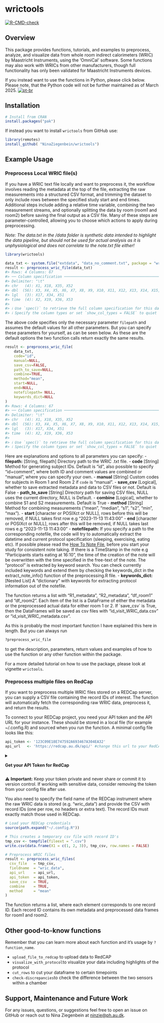 
<!-- README.md is generated from README.Rmd. Please edit that file -->

# wrictools

<!-- badges: start -->

[![R-CMD-check](https://github.com/NinaZiegenbein/wrictools/actions/workflows/R-CMD-check.yaml/badge.svg)](https://github.com/NinaZiegenbein/wrictools/actions/workflows/R-CMD-check.yaml)
<!-- badges: end -->

## Overview

This package provides functions, tutorials, and examples to preprocess,
analyze, and visualize data from whole room indirect calorimeters (WRIC)
by Maastricht Instruments, using the ‘OmniCal’ software. Some functions
may also work with WRICs from other manufacturers, though full
functionality has only been validated for Maastricht Instruments
devices.

If you instead want to use the functions in Python, please click below.
Please note, that the Python code will not be further maintained as of
March 2025.
[![pt-br](https://img.shields.io/badge/Python-yellow.svg)](https://github.com/hulmanlab/wrictools/blob/main/README.python.md)

## Installation

``` r
# Install from CRAN
install.packages("pak")
```

If instead you want to install `wrictools` from GitHub use:

``` r
library(remotes)
install_github( "NinaZiegenbein/wrictools")
```

## Example Usage

### Preprocess Local WRIC file(s)

If you have a WRIC text file locally and want to preprocess it, the
workflow involves reading the metadata at the top of the file,
extracting the raw measurements into a structured CSV format, and
trimming the dataset to only include rows between the specified study
start and end times. Additional steps include adding a relative time
variable, combining the two measurement streams, and optionally
splitting the data by room (room1 and room2) before saving the final
output as a CSV file. Many of these steps are parameter-controlled,
allowing you to choose which actions to apply during preprocessing.

*Note: The data.txt in the /data folder is synthetic data intended to
highlight the data pipeline, but should not be used for actual analysis
as it is unphysiological and does not correlate to the note.txt file
either!*

``` r
library(wrictools)

data_txt <- system.file("extdata", "data_no_comment.txt", package = "wrictools") # loading example data
result <- preprocess_wric_file(data_txt) 
#> Rows: 4 Columns: 67
#> ── Column specification ────────────────────────────────────────────────────────
#> Delimiter: "\t"
#> chr   (4): X1, X18, X35, X52
#> dbl  (56): X3, X4, X5, X6, X7, X8, X9, X10, X11, X12, X13, X14, X15, X16, X2...
#> lgl   (3): X17, X34, X51
#> time  (4): X2, X19, X36, X53
#> 
#> ℹ Use `spec()` to retrieve the full column specification for this data.
#> ℹ Specify the column types or set `show_col_types = FALSE` to quiet this message.
```

The above code specifies only the necessary parameter `filepath` and
assumes the default values for all other parameters. But you can specify
these parameters for yourself, as can be seen below. As these are the
default options the two function calls return exactly the same results.

``` r
result <- preprocess_wric_file(
    data_txt, 
    code="id", 
    manual=NULL, 
    save_csv=FALSE, 
    path_to_save=NULL, 
    combine=TRUE, 
    method="mean",
    start=NULL,
    end=NULL,
    notefilepath= NULL,
    keywords_dict=NULL
)
#> Rows: 4 Columns: 67
#> ── Column specification ────────────────────────────────────────────────────────
#> Delimiter: "\t"
#> chr   (4): X1, X18, X35, X52
#> dbl  (56): X3, X4, X5, X6, X7, X8, X9, X10, X11, X12, X13, X14, X15, X16, X2...
#> lgl   (3): X17, X34, X51
#> time  (4): X2, X19, X36, X53
#> 
#> ℹ Use `spec()` to retrieve the full column specification for this data.
#> ℹ Specify the column types or set `show_col_types = FALSE` to quiet this message.
```

Here are explanations and options to all parameters you can specify: -
**filepath:** \[String, filepath\] Directory path to the WRIC .txt
file. - **code** \[String\] Method for generating subject IDs. Default
is “id”, also possible to specify “id+comment”, where both ID and
comment values are combined or “manual”, where you can specify your
own. - **manual** \[String\] Custom codes for subjects in Room 1 and
Room 2 if `code` is “manual”. - **save_csv** \[Logical\], whether to
save extracted metadata and data to CSV files or not. Default is False -
**path_to_save** \[String\] Directory path for saving CSV files, NULL
uses the current directory, NULL is Default. - **combine** \[Logical\],
whether to combine S1 and S2 measurements. Default is True - **method**
\[String\] Method for combining measurements (“mean”, “median”, “s1”,
“s2”, “min”, “max”). - **start** \[character or POSIXct or NULL\], rows
before this will be removed, if NULL takes first row e.g “2023-11-13
11:43:00” - **end** \[character or POSIXct or NULL\], rows after this
will be removed, if NULL takes last rows e.g “2023-11-13 11:43:00” -
**notefilepath:** If you specify a path to the corresponding notefile,
the code will try to automatically extract the datetime and current
protocol specification (sleeping, exercising, eating etc). If possible
please read the [How To Note
File](https://github.com/hulmanlab/wrictools/blob/main/HowToNoteFile.pdf),
before you start your study for consistent note taking. If there is a
TimeStamp in the note e.g “Participants starts eating at 16:10”, the
time of the creation of the note will be overwritten with the time
specified in the free-text of the note. The “protocol” is extracted by
keyword search. You can check currently included keywords and extend
them by checking the keywords_dict in the extract_note_info() function
of the preprocessing.R file. - **keywords_dict:** \[Nested List\] A
“dictionary” with keywords for extracting protocol information out of
the notefile.

The function returns a list with “R1_metadata”, “R2_metadata”,
“df_room1” and “df_room2”. Each item of the list is a DataFrame of
either the metadata or the preprocessed actual data for either room 1 or
2. If ´save_csv\` is True, then the DataFrames will be saved as csv
files with “id_visit_WRIC_data.csv” or “id_visit_WRIC_metadata.csv”.

As this is probably the most important function I have explained this
here in length. But you can always run

``` r
?preprocess_wric_file
```

to get the description, parameters, return values and examples of how to
use the function or any other function within the package.

For a more detailed tutorial on how to use the package, please look at
vignette `wrictools`.

### Preprocess multiple files on RedCap

If you want to preprocess multiple WRIC files stored on a REDCap server,
you can supply a CSV file containing the record IDs of interest. The
function will automatically fetch the corresponding raw WRIC data,
preprocess it, and return the results.

To connect to your REDCap project, you need your API token and the API
URL for your instance. These should be stored in a local file (for
example ~/.config.R) and sourced when you run the function. A minimal
config file looks like this:

``` r
api_token <- '123C09E18E747592A693467A304EA32'
api_url   <- 'https://redcap.au.dk/api/' #change this url to your RedCAP url (e.g. 'https://redcap.wustl.edu/')
```

<details>

<summary>

<strong>Get your API Token for RedCap</strong>
</summary>

- Go to your project and click on **API** in the menu on the left-hand
  side.  
- If you cannot find the API option, adjust your rights under **User
  Rights** (or ask the project creator).  
- Request the generation of an API Token.  
- Once approved, you’ll find your Token in the same place.

</details>

⚠️ **Important:** Keep your token private and never share or commit it
to version control. If working with sensitive data, consider removing
the token from your config file after use.

You also need to specify the field name of the REDCap instrument where
the raw WRIC data is stored (e.g. “wric_data”) and provide the CSV with
record IDs (one per row, no headers or extra text). The record IDs must
exactly match those used in REDCap.

``` r
# Load your REDCap credentials
source(path.expand("~/.config.R"))

# This creates a temporary csv file with record ID's
tmp_csv <- tempfile(fileext = ".csv")
write.csv(data.frame(X1 = c(1, 2, 3)), tmp_csv, row.names = FALSE)

# Preprocess WRIC files
result <- preprocess_wric_files(
  csv_file   = tmp_csv,
  fieldname  = "wric_data",
  api_url    = api_url,
  api_token  = api_token,
  save_csv   = TRUE,
  combine    = TRUE,
  method     = "mean"
)
```

The function returns a list, where each element corresponds to one
record ID. Each record ID contains its own metadata and preprocessed
data frames for room1 and room2.

## Other good-to-know functions

Remember that you can learn more about each function and it’s usage by
`?function_name`.

- `upload_file_to_redcap` to upload data to RedCAP
- `visualize_with_protocol`to visualize your data including highlights
  of the protocol
- `cut_rows` to cut your dataframe to certain timepoints
- `check-discrepancies`to check the difference between the two sensors
  within a chamber

## Support, Maintenance and Future Work

For any issues, questions, or suggestions feel free to open an issue on
GitHub or reach out to Nina Ziegenbein at <ninzie@ph.au.dk>.
